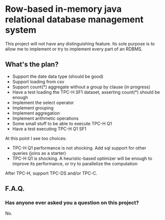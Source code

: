 # Row-based in-memory java relational database management system

This project will not have any distinguishing feature. Its sole purpose is to allow me to implement or try to implement every part of an RDBMS.

## What's the plan?

* Support the date data type (should be good)
* Support loading from csv
* Support count(*) aggregate without a group by clause (in progress)
* Have a test loading the TPC-H SF1 dataset, asserting count(*) should be enough
* Implement the select operator
* Implement grouping
* Implement aggregation
* Implement arithmetic operations
* Some small stuff to be able to execute TPC-H Q1
* Have a test executing TPC-H Q1 SF1

At this point I see too choices:

* TPC-H Q1 performance is not shocking. Add sql support for other queries (joins as a starter)
* TPC-H Q1 is shocking. A heuristic-based optimizer will be enough to improve its performance, or try to parallelize the computation

After TPC-H, support TPC-DS and/or TPC-C.

## F.A.Q.

### Has anyone ever asked you a question on this project?
No.